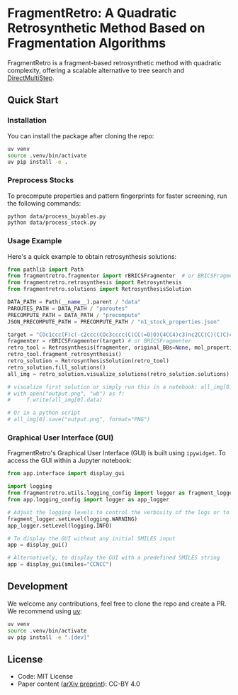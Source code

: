 # FragmentRetro: A Quadratic Retrosynthetic Method Based on Fragmentation Algorithms

FragmentRetro is a fragment-based retrosynthetic method with quadratic complexity, offering a scalable alternative to tree search and [DirectMultiStep](https://github.com/batistagroup/DirectMultiStep/tree/main).

## Quick Start

### Installation

You can install the package after cloning the repo:

```bash
uv venv
source .venv/bin/activate
uv pip install -e .
```

### Preprocess Stocks

To precompute properties and pattern fingerprints for faster screening, run the following commands:

```bash
python data/process_buyables.py
python data/process_stock.py
```

### Usage Example

Here's a quick example to obtain retrosynthesis solutions:

```python
from pathlib import Path
from fragmentretro.fragmenter import rBRICSFragmenter  # or BRICSFragmenter
from fragmentretro.retrosynthesis import Retrosynthesis
from fragmentretro.solutions import RetrosynthesisSolution

DATA_PATH = Path(__name__).parent / "data"
PAROUTES_PATH = DATA_PATH / "paroutes"
PRECOMPUTE_PATH = DATA_PATH / "precompute"
JSON_PRECOMPUTE_PATH = PRECOMPUTE_PATH / "n1_stock_properties.json"

target = "COc1ccc(F)c(-c2ccc(COc3cccc(C(CC(=O)O)C4CC4)c3)nc2CC(C)(C)C)c1"
fragmenter = rBRICSFragmenter(target) # or BRICSFragmenter
retro_tool = Retrosynthesis(fragmenter, original_BBs=None, mol_properties_path=JSON_PRECOMPUTE_PATH)
retro_tool.fragment_retrosynthesis()
retro_solution = RetrosynthesisSolution(retro_tool)
retro_solution.fill_solutions()
all_img = retro_solution.visualize_solutions(retro_solution.solutions)

# visualize first solution or simply run this in a notebook: all_img[0]
# with open("output.png", "wb") as f:
#     f.write(all_img[0].data)

# Or in a python script
# all_img[0].save("output.png", format="PNG")
```

### Graphical User Interface (GUI)

FragmentRetro's Graphical User Interface (GUI) is built using `ipywidget`. To access the GUI within a Jupyter notebook:

```python
from app.interface import display_gui

import logging
from fragmentretro.utils.logging_config import logger as fragment_logger
from app.logging_config import logger as app_logger

# Adjust the logging levels to control the verbosity of the logs or to suppress them
fragment_logger.setLevel(logging.WARNING)
app_logger.setLevel(logging.INFO) 

# To display the GUI without any initial SMILES input
app = display_gui()

# Alternatively, to display the GUI with a predefined SMILES string
app = display_gui(smiles="CCNCC")
```

## Development

We welcome any contributions, feel free to clone the repo and create a PR. We recommend using [uv](https://docs.astral.sh/uv/getting-started/installation/):

```bash
uv venv
source .venv/bin/activate
uv pip install -e ".[dev]"
```

## License

- Code: MIT License
- Paper content ([arXiv preprint](https://arxiv.org/abs/xxxxx)): CC-BY 4.0
